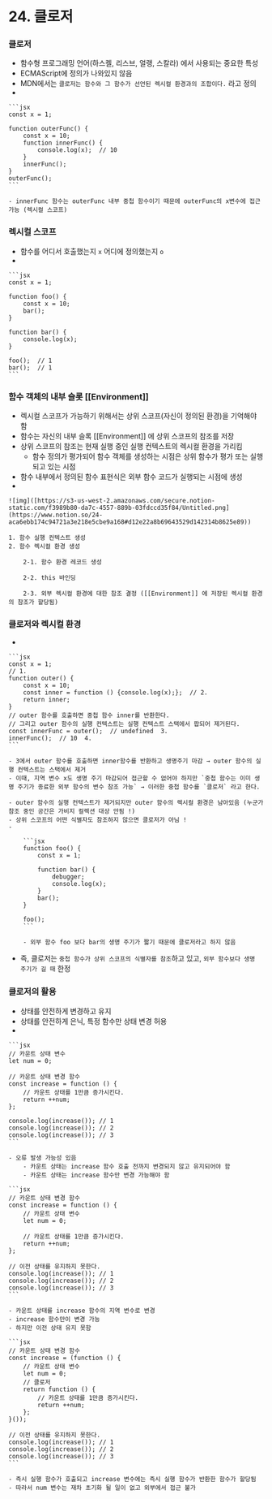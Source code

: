 # 24. 클로저

### 클로저

- 함수형 프로그래밍 언어(하스켈, 리스브, 얼랭, 스칼라) 에서 사용되는 중요한 특성
- ECMAScript에 정의가 나와있지 않음
- MDN에서는 `클로저는 함수와 그 함수가 선언된 렉시컬 환경과의 조합이다.` 라고 정의
- 
    
    ```jsx
    const x = 1;
    
    function outerFunc() {
    	const x = 10;
    	function innerFunc() {
    		console.log(x);  // 10
    	}
    	innerFunc();
    }
    outerFunc();
    ```
    
    - innerFunc 함수는 outerFunc 내부 중첩 함수이기 때문에 outerFunc의 x변수에 접근 가능 (렉시컬 스코프)

### 렉시컬 스코프

- 함수를 어디서 호출했는지 `x` 어디에 정의했는지 `o`
- 
    
    ```jsx
    const x = 1;
    
    function foo() {
        const x = 10;
        bar();
    }
    
    function bar() {
        console.log(x);
    }
    
    foo();  // 1
    bar();  // 1
    ```
    

### 함수 객체의 내부 슬롯 [[Environment]]

- 렉시컬 스코프가 가능하기 위해서는 상위 스코프(자신이 정의된 환경)을 기억해야 함
- 함수는 자신의 내부 슬록 [[Environment]] 에 상위 스코프의 참조를 저장
- 상위 스코프의 참조는 현재 실행 중인 실행 컨텍스트의 렉시컬 환경을 가리킴
    - 함수 정의가 평가되어 함수 객체를 생성하는 시점은 상위 함수가 평가 또는 실행되고 있는 시점
- 함수 내부에서 정의된 함수 표현식은 외부 함수 코드가 실행되는 시점에 생성
- 
    
    ![img]([https://s3-us-west-2.amazonaws.com/secure.notion-static.com/f3989b80-da7c-4557-889b-03fdccd35f84/Untitled.png](https://www.notion.so/24-aca6ebb174c94721a3e218e5cbe9a168#d12e22a8b69643529d142314b8625e89))
    
    1. 함수 실행 컨텍스트 생성
    2. 함수 렉시컬 환경 생성
        
        2-1. 함수 환경 레코드 생성
        
        2-2. this 바인딩
        
        2-3. 외부 렉시컬 환경에 대한 참조 결정 ([[Environment]] 에 저장된 렉시컬 환경의 참조가 할당됨)
        

### 클로저와 렉시컬 환경

- 
    
    ```jsx
    const x = 1;
    // 1.
    function outer() {
        const x = 10;
        const inner = function () {console.log(x);};  // 2.
        return inner;
    }
    // outer 함수를 호출하면 중첩 함수 inner를 반환한다.
    // 그리고 outer 함수의 실행 컨텍스트는 실행 컨텍스트 스택에서 팝되어 제거된다.
    const innerFunc = outer();  // undefined  3.
    innerFunc();  // 10  4.
    ```
    
    - 3에서 outer 함수를 호출하면 inner함수를 반환하고 생명주기 마감 → outer 함수의 실행 컨텍스트는 스택에서 제거
    - 이때, 지역 변수 x도 생명 주기 마감되어 접근할 수 없어야 하지만 `중첩 함수는 이미 생명 주기가 종료한 외부 함수의 변수 참조 가능` → 이러한 중첩 함수를 `클로저` 라고 한다.
    
    - outer 함수의 실행 컨텍스트가 제거되지만 outer 함수의 렉시컬 환경은 남아있음 (누군가 참조 중인 공간은 가비지 컬렉션 대상 안됨 !)
    - 상위 스코프의 어떤 식별자도 참조하지 않으면 클로저가 아님 !
    - 
        
        ```jsx
        function foo() {
        	const x = 1;
        
        	function bar() {
        		debugger;
        		console.log(x);
        	}
        	bar();
        }
        
        foo();
        ```
        
        - 외부 함수 foo 보다 bar의 생명 주기가 짧기 때문에 클로저라고 하지 않음
- 즉, 클로저는 `중첩 함수가 상위 스코프의 식별자를 참조`하고 있고, `외부 함수보다 생명 주기가 길 때` 한정

### 클로저의 활용

- 상태를 안전하게 변경하고 유지
- 상태를 안전하게 은닉, 특정 함수만 상태 변경 허용
- 
    
    ```jsx
    // 카운트 상태 변수
    let num = 0;
    
    // 카운트 상태 변경 함수
    const increase = function () {
    	// 카운트 상태를 1만큼 증가시킨다.
    	return ++num;
    };
    
    console.log(increase()); // 1
    console.log(increase()); // 2
    console.log(increase()); // 3
    ```
    
    - 오류 발생 가능성 있음
        - 카운트 상태는 increase 함수 호출 전까지 변경되지 않고 유지되어야 함
        - 카운트 상태는 increase 함수만 변경 가능해야 함
    
    ```jsx
    // 카운트 상태 변경 함수
    const increase = function () {
    	// 카운트 상태 변수
    	let num = 0;
    	
    	// 카운트 상태를 1만큼 증가시킨다.
    	return ++num;
    };
    
    // 이전 상태를 유지하지 못한다.
    console.log(increase()); // 1
    console.log(increase()); // 2
    console.log(increase()); // 3
    ```
    
    - 카운트 상태를 increase 함수의 지역 변수로 변경
    - increase 함수만이 변경 가능
    - 하지만 이전 상태 유지 못함
    
    ```jsx
    // 카운트 상태 변경 함수
    const increase = (function () {
    	// 카운트 상태 변수
    	let num = 0;
    	// 클로저
    	return function () {
    		// 카운트 상태를 1만큼 증가시킨다.
    		return ++num;
    	};
    }());
    
    // 이전 상태를 유지하지 못한다.
    console.log(increase()); // 1
    console.log(increase()); // 2
    console.log(increase()); // 3
    ```
    
    - 즉시 실행 함수가 호출되고 increase 변수에는 즉시 실행 함수가 반환한 함수가 할당됨
    - 따라서 num 변수는 재차 초기화 될 일이 없고 외부에서 접근 불가
